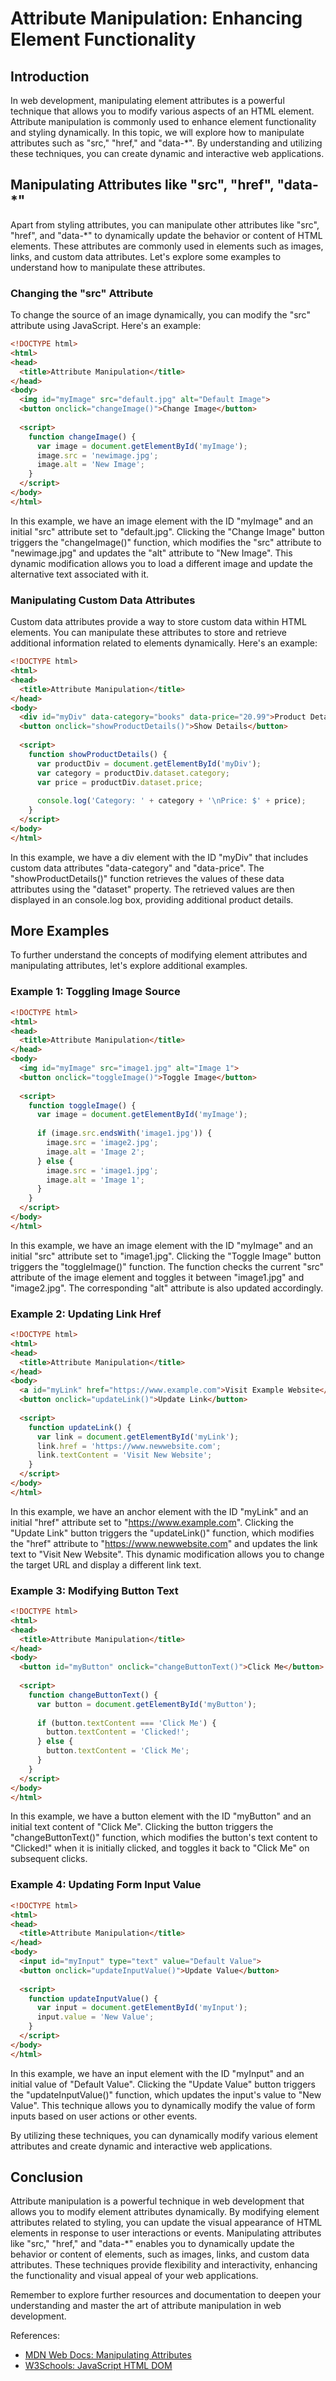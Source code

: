 # Attribute Manipulation: Enhancing Element Functionality

## Introduction

In web development, manipulating element attributes is a powerful technique that allows you to modify various aspects of an HTML element. Attribute manipulation is commonly used to enhance element functionality and styling dynamically. In this topic, we will explore how to manipulate attributes such as "src," "href," and "data-*". By understanding and utilizing these techniques, you can create dynamic and interactive web applications.

## Manipulating Attributes like "src", "href", "data-*"

Apart from styling attributes, you can manipulate other attributes like "src", "href", and "data-*" to dynamically update the behavior or content of HTML elements. These attributes are commonly used in elements such as images, links, and custom data attributes. Let's explore some examples to understand how to manipulate these attributes.

### Changing the "src" Attribute

To change the source of an image dynamically, you can modify the "src" attribute using JavaScript. Here's an example:

```html
<!DOCTYPE html>
<html>
<head>
  <title>Attribute Manipulation</title>
</head>
<body>
  <img id="myImage" src="default.jpg" alt="Default Image">
  <button onclick="changeImage()">Change Image</button>
  
  <script>
    function changeImage() {
      var image = document.getElementById('myImage');
      image.src = 'newimage.jpg';
      image.alt = 'New Image';
    }
  </script>
</body>
</html>
```

In this example, we have an image element with the ID "myImage" and an initial "src" attribute set to "default.jpg". Clicking the "Change Image" button triggers the "changeImage()" function, which modifies the "src" attribute to "newimage.jpg" and updates the "alt" attribute to "New Image". This dynamic modification allows you to load a different image and update the alternative text associated with it.

### Manipulating Custom Data Attributes

Custom data attributes provide a way to store custom data within HTML elements. You can manipulate these attributes to store and retrieve additional information related to elements dynamically. Here's an example:



```html
<!DOCTYPE html>
<html>
<head>
  <title>Attribute Manipulation</title>
</head>
<body>
  <div id="myDiv" data-category="books" data-price="20.99">Product Details</div>
  <button onclick="showProductDetails()">Show Details</button>
  
  <script>
    function showProductDetails() {
      var productDiv = document.getElementById('myDiv');
      var category = productDiv.dataset.category;
      var price = productDiv.dataset.price;
      
      console.log('Category: ' + category + '\nPrice: $' + price);
    }
  </script>
</body>
</html>
```

In this example, we have a div element with the ID "myDiv" that includes custom data attributes "data-category" and "data-price". The "showProductDetails()" function retrieves the values of these data attributes using the "dataset" property. The retrieved values are then displayed in an console.log box, providing additional product details.

## More Examples

To further understand the concepts of modifying element attributes and manipulating attributes, let's explore additional examples.

### Example 1: Toggling Image Source

```html
<!DOCTYPE html>
<html>
<head>
  <title>Attribute Manipulation</title>
</head>
<body>
  <img id="myImage" src="image1.jpg" alt="Image 1">
  <button onclick="toggleImage()">Toggle Image</button>
  
  <script>
    function toggleImage() {
      var image = document.getElementById('myImage');
      
      if (image.src.endsWith('image1.jpg')) {
        image.src = 'image2.jpg';
        image.alt = 'Image 2';
      } else {
        image.src = 'image1.jpg';
        image.alt = 'Image 1';
      }
    }
  </script>
</body>
</html>
```

In this example, we have an image element with the ID "myImage" and an initial "src" attribute set to "image1.jpg". Clicking the "Toggle Image" button triggers the "toggleImage()" function. The function checks the current "src" attribute of the image element and toggles it between "image1.jpg" and "image2.jpg". The corresponding "alt" attribute is also updated accordingly.

### Example 2: Updating Link Href

```html
<!DOCTYPE html>
<html>
<head>
  <title>Attribute Manipulation</title>
</head>
<body>
  <a id="myLink" href="https://www.example.com">Visit Example Website</a>
  <button onclick="updateLink()">Update Link</button>
  
  <script>
    function updateLink() {
      var link = document.getElementById('myLink');
      link.href = 'https://www.newwebsite.com';
      link.textContent = 'Visit New Website';
    }
  </script>
</body>
</html>
```

In this example, we have an anchor element with the ID "myLink" and an initial "href" attribute set to "https://www.example.com". Clicking the "Update Link" button triggers the "updateLink()" function, which modifies the "href" attribute to "https://www.newwebsite.com" and updates the link text to "Visit New Website". This dynamic modification allows you to change the target URL and display a different link text.

### Example 3: Modifying Button Text

```html
<!DOCTYPE html>
<html>
<head>
  <title>Attribute Manipulation</title>
</head>
<body>
  <button id="myButton" onclick="changeButtonText()">Click Me</button>
  
  <script>
    function changeButtonText() {
      var button = document.getElementById('myButton');
      
      if (button.textContent === 'Click Me') {
        button.textContent = 'Clicked!';
      } else {
        button.textContent = 'Click Me';
      }
    }
  </script>
</body>
</html>
```

In this example, we have a button element with the ID "myButton" and an initial text content of "Click Me". Clicking the button triggers the "changeButtonText()" function, which modifies the button's text content to "Clicked!" when it is initially clicked, and toggles it back to "Click Me" on subsequent clicks.

### Example 4: Updating Form Input Value

```html
<!DOCTYPE html>
<html>
<head>
  <title>Attribute Manipulation</title>
</head>
<body>
  <input id="myInput" type="text" value="Default Value">
  <button onclick="updateInputValue()">Update Value</button>
  
  <script>
    function updateInputValue() {
      var input = document.getElementById('myInput');
      input.value = 'New Value';
    }
  </script>
</body>
</html>
```

In this example, we have an input element with the ID "myInput" and an initial value of "Default Value". Clicking the "Update Value" button triggers the "updateInputValue()" function, which updates the input's value to "New Value". This technique allows you to dynamically modify the value of form inputs based on user actions or other events.

By utilizing these techniques, you can dynamically modify various element attributes and create dynamic and interactive web applications.

## Conclusion

Attribute manipulation is a powerful technique in web development that allows you to modify element attributes dynamically. By modifying element attributes related to styling, you can update the visual appearance of HTML elements in response to user interactions or events. Manipulating attributes like "src," "href," and "data-*" enables you to dynamically update the behavior or content of elements, such as images, links, and custom data attributes. These techniques provide flexibility and interactivity, enhancing the functionality and visual appeal of your web applications.

Remember to explore further resources and documentation to deepen your understanding and master the art of attribute manipulation in web development.

References:
- [MDN Web Docs: Manipulating Attributes](https://developer.mozilla.org/en-US/docs/Learn/JavaScript/Client-side_web_APIs/Manipulating_documents#Changing_attribute_values)
- [W3Schools: JavaScript HTML DOM](https://www.w3schools.com/js/js_htmldom.asp)
